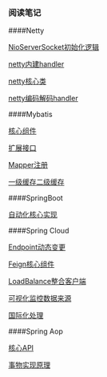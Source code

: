### 阅读笔记

####Netty

[NioServerSocket初始化逻辑](https://github.com/Harden-code/read-code/blob/main/doc/netty/NioServerSocketChannel.md)

[netty内建handler](https://github.com/Harden-code/read-code/blob/main/doc/netty/Other%20Handler%20.md)

[netty核心类](https://github.com/Harden-code/read-code/blob/main/doc/netty/core.md)

[netty编码解码handler](https://github.com/Harden-code/read-code/blob/main/doc/netty/encode.md)

####Mybatis

[核心组件](https://github.com/Harden-code/read-code/blob/main/doc/mybatis/mybatis.md)

[扩展接口](https://github.com/Harden-code/read-code/blob/main/doc/mybatis/mybatis-extend.md)

[Mapper注册](https://github.com/Harden-code/read-code/blob/main/doc/mybatis/mybatis-mapper.md)

[一级缓存二级缓存](https://github.com/Harden-code/read-code/blob/main/doc/mybatis/mybatis-cache.md)

####SpringBoot

[自动化核心实现](https://github.com/Harden-code/read-code/blob/main/doc/springboot/springboot.md)

####Spring Cloud

[Endpoint动态变更](https://github.com/Harden-code/read-code/blob/main/doc/springcloud/dynamic-config.md)

[Feign核心组件](https://github.com/Harden-code/read-code/blob/main/doc/springcloud/Feign.md)

[LoadBalance整合客户端](https://github.com/Harden-code/read-code/blob/main/doc/springcloud/LoadBalancerClient.md)

[可视化监控数据来源](https://github.com/Harden-code/read-code/blob/main/doc/springcloud/JavaController.md)

[国际化处理](https://github.com/Harden-code/read-code/blob/main/doc/springcloud/Spring%20MVC.md)

####Spring Aop

[核心API](https://github.com/Harden-code/read-code/blob/main/doc/springaop/springaopapi.md)

[事物实现原理](https://github.com/Harden-code/read-code/blob/main/doc/springaop/aop.md)
